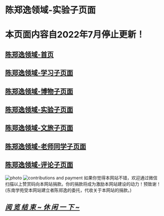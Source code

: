 # 陈郑逸领域-实验子页面
# 本页面内容自2022年7月停止更新！  
## [陈郑逸领域-首页](https://fujianprovince.github.io/ "探索首页")  
## [陈郑逸领域-学习子页面](https://fujianprovince.github.io/study/ "探索学习")  
## [陈郑逸领域-博物子页面](https://fujianprovince.github.io/natural-history/ "探索博物")  
## [陈郑逸领域-实验子页面](https://fujianprovince.github.io/experiments/ "就是本页") 
## [陈郑逸领域-文旅子页面](https://fujianprovince.github.io/literature-and-travel/ "探索文旅")  
## [陈郑逸领域-老师同学子页面](https://fujianprovince.github.io/teachers-and-classmates/ "探索老师同学")  
## [陈郑逸领域-评论子页面](https://github.com/fujianprovince/fujianprovince.github.io/wiki "发表评论")  
![photo](https://imglf6.lf127.net/img/a9a31643e9343a84/MkQ2N09jTTFRT0QxeUoxTlhxRjJDd3dOa2dkaXFZSnhtWFVVaGMvVFQzVT0.png?imageView&thumbnail=1680x0)
![contributions and payment](https://imglf4.lf127.net/img/cd5b50094581642a/MkQ2N09jTTFRT0JLaE1QRm96UUd0NTFmbWpIamZKdGZpbUJOSGthVHdMTT0.png?imageView&thumbnail=1680x0)
如果你觉得本网站不错，欢迎通过微信扫描以上赞赏码向本网站捐款。你的捐款将成为激励本网站建设的动力！预致谢！  
(东南学苑受本网站建立者陈郑逸的委托，代收关于本网站的捐款。)  

## *[阅 览 结 束 ~ 休 闲 一 下 ~](https://fujianprovince.github.io/game.html "休闲一下")*  
